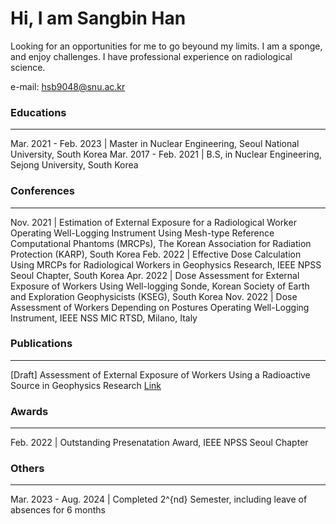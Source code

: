 # Hi, I am Sangbin Han
Looking for an opportunities for me to go beyound my limits. I am a sponge, and enjoy challenges. I have professional experience on radiological science. 

e-mail: <a href='mailto:hsb9048@snu.ac.kr'>hsb9048@snu.ac.kr

### Educations
---
Mar. 2021 - Feb. 2023 | Master in Nuclear Engineering, Seoul National University, South Korea
Mar. 2017 - Feb. 2021 | B.S, in Nuclear Engineering, Sejong University, South Korea

### Conferences
---
Nov. 2021 | Estimation of External Exposure for a Radiological Worker Operating Well-Logging Instrument Using Mesh-type Reference Computational Phantoms (MRCPs), The Korean Association for Radiation Protection (KARP), South Korea
Feb. 2022 | Effective Dose Calculation Using MRCPs for Radiological Workers in Geophysics Research, IEEE NPSS Seoul Chapter, South Korea
Apr. 2022 | Dose Assessment for External Exposure of Workers Using Well-logging Sonde, Korean Society of Earth and Exploration Geophysicists (KSEG), South Korea
Nov. 2022 | Dose Assessment of Workers Depending on Postures Operating Well-Logging Instrument, IEEE NSS MIC RTSD, Milano, Italy

### Publications
---
\[Draft\] Assessment of External Exposure of Workers Using a Radioactive Source in Geophysics Research [Link](https://papers.ssrn.com/sol3/papers.cfm?abstract_id=4791462)

### Awards
---
Feb. 2022 | Outstanding Presenatation Award, IEEE NPSS Seoul Chapter

### Others
---
Mar. 2023 - Aug. 2024 | Completed 2^{nd} Semester, including leave of absences for 6 months

